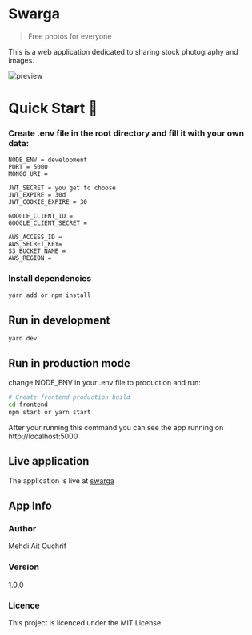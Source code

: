 # Swarga

> Free photos for everyone

This is a web application dedicated to sharing stock photography and images.

![preview](https://user-images.githubusercontent.com/74450685/108373544-4ea5fe80-7200-11eb-8eee-2a03decd8a32.jpg)

# Quick Start 🚀

### Create .env file in the root directory and fill it with your own data:

```
NODE_ENV = development
PORT = 5000
MONGO_URI =

JWT_SECRET = you get to choose
JWT_EXPIRE = 30d
JWT_COOKIE_EXPIRE = 30

GOOGLE_CLIENT_ID =
GOOGLE_CLIENT_SECRET =

AWS_ACCESS_ID =
AWS_SECRET_KEY=
S3_BUCKET_NAME =
AWS_REGION =

```

### Install dependencies

```bash
yarn add or npm install
```

## Run in development

```
yarn dev
```

## Run in production mode

change NODE_ENV in your .env file to production and run:

```bash
# Create frontend production build
cd frontend
npm start or yarn start
```

After your running this command you can see the app running on http://localhost:5000

## Live application

The application is live at [swarga](https://swargaapp.herokuapp.com/)

## App Info

### Author

Mehdi Ait Ouchrif

### Version

1.0.0

### Licence

This project is licenced under the MIT License
